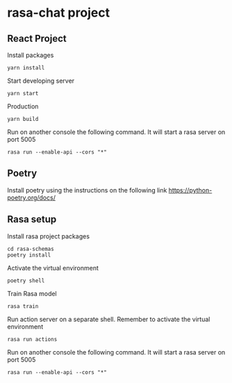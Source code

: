 # rasa-chat project

## React Project

Install packages
```
yarn install
```

Start developing server
```
yarn start
```

Production
```
yarn build
```

Run on another console the following command. It will start a rasa server on port 5005
```
rasa run --enable-api --cors "*"
```

## Poetry

Install poetry using the instructions on the following link https://python-poetry.org/docs/


## Rasa setup

Install rasa project packages
```
cd rasa-schemas
poetry install
```

Activate the virtual environment
```
poetry shell
```

Train Rasa model
```
rasa train
```

Run action server on a separate shell. Remember to activate the virtual environment
```
rasa run actions
```

Run on another console the following command. It will start a rasa server on port 5005
```
rasa run --enable-api --cors "*"
```